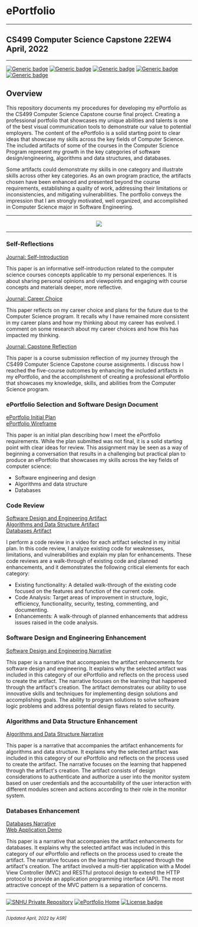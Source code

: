 # ePortfolio

---

## CS499 Computer Science Capstone 22EW4<br>April, 2022

---

[![Generic badge](https://img.shields.io/badge/page_builder-GitHub_Pages-orange.svg)](https://pages.github.com/) [![Generic badge](https://img.shields.io/badge/language-Markdown_\|_HTML-cyan.svg)](https://www.markdownguide.org/) [![Generic badge](https://img.shields.io/badge/collaboration_tool-GitHub_Desktop-purple.svg)](https://desktop.github.com/) [![Generic badge](https://img.shields.io/badge/editor-Markdown_Monster-pink.svg)](https://markdownmonster.west-wind.com/) [![Generic badge](https://img.shields.io/badge/license-MIT-green.svg)](LICENSE)

## Overview

This repository documents my procedures for developing my ePortfolio as the CS499 Computer Science Capstone course final project. Creating a professional portfolio that showcases my unique abilities and talents is one of the best visual communication tools to demonstrate our value to potential employers. The content of the ePortfolio is a solid starting point to clear ideas that showcase my skills across the key fields of Computer Science. The included artifacts of some of the courses in the Computer Science Program represent my growth in the key categories of software design/engineering, algorithms and data structures, and databases.

Some artifacts could demonstrate my skills in one category and illustrate skills across other key categories. As an own program practice, the artifacts chosen have been enhanced and presented beyond the course requirements, establishing a quality of work, addressing their limitations or inconsistencies, and mitigating vulnerabilities. The portfolio conveys the impression that I am strongly motivated, well organized, and accomplished in Computer Science major in Software Engineering.

---

<div style="text-align: center;">
    <a href="https://arsari.github.io/ePortfolio" title="ePortfolio Home Page"><img src="https://img.shields.io/badge/Home-ePortfolio-blue.svg?style=for-the-badge&logo=homeassistant" /></a>
</div>

---

### Self-Reflections

[Journal: Self-Introduction](CS499/CS499-M1-1_Paper.pdf "Journal: Self-Introduction")

This paper is an informative self-introduction related to the computer science courses concepts applicable to my personal experiences. It is about sharing personal opinions and viewpoints and engaging with course concepts and materials deeper, more reflective.

[Journal: Career Choice](CS499/CS499-M4-1_Paper.pdf "Journal: Career Choice")

This paper reflects on my career choice and plans for the future due to the Computer Science program. It recalls why I have remained more consistent in my career plans and how my thinking about my career has evolved. I comment on some research about my career choices and how this has impacted my thinking.

[Journal: Capstone Reflection](CS499/CS499-M7-1_Paper.pdf "Journal: Capstone Reflection")

This paper is a course submission reflection of my journey through the CS499 Computer Science Capstone course assignments. I discuss how I reached the five-course outcomes by enhancing the included artifacts in my ePortfolio, and the accomplishment of creating a professional ePortfolio that showcases my knowledge, skills, and abilities from the Computer Science program.

### ePortfolio Selection and Software Design Document

[ePortfolio Initial Plan](CS499/CS499-M1-4_Paper.pdf "ePortfolio Initial Plan")<br/>
[ePortfolio Wireframe](CS499/CS499-M1-4_Wireframe.pdf "ePortfolio Wireframe")

This paper is an initial plan describing how I meet the ePortfolio requirements. While the plan submitted was not final, it is a solid starting point with clear ideas for review. This assignment may be seen as a way of beginning a conversation that results in a challenging but practical plan to produce an ePortfolio that showcases my skills across the key fields of computer science:

* Software engineering and design
* Algorithms and data structure
* Databases

### Code Review

[Software Design and Engineering Artifact](https://youtu.be/_bghpjLhfNQ?rel=0 "Software Design and Engineering Artifact Code Review Video")<br/>
[Algorithms and Data Structure Artifact](https://youtu.be/UvBW0RyhuZw?rel=0 "Algorithms and Data Structure Artifact Code Review Video")<br/>
[Databases Artifact](https://youtu.be/Ct7p3I_X9U0?rel=0 "Databases Artifact Code Review Video")

I perform a code review in a video for each artifact selected in my initial plan. In this code review, I analyze existing code for weaknesses, limitations, and vulnerabilities and explain my plan for enhancements. These code reviews are a walk-through of existing code and planned enhancements, and it demonstrates the following critical elements for each category:

* Existing functionality: A detailed walk-through of the existing code focused on the features and function of the current code.
* Code Analysis: Target areas of improvement in structure, logic, efficiency, functionality, security, testing, commenting, and documenting.
* Enhancements: A walk-through of planned enhancements that address issues raised in the code analysis.

### Software Design and Engineering Enhancement

[Software Design and Engineering Narrative](CS499/CS499-M3-2_Paper.pdf "Software Design and Engineering - Inventory Mobile App")

This paper is a narrative that accompanies the artifact enhancements for software design and engineering. It explains why the selected artifact was included in this category of our ePortfolio and reflects on the process used to create the artifact. The narrative focuses on the learning that happened through the artifact's creation. The artifact demonstrates our ability to use innovative skills and techniques for implementing design solutions and accomplishing goals. The ability to program solutions to solve software logic problems and address potential design flaws related to security.

### Algorithms and Data Structure Enhancement

[Algorithms and Data Structure Narrative](CS499/CS499-M4-2_Paper.pdf "Algorithms and Data Structure - Zoo Monitor System Program")

This paper is a narrative that accompanies the artifact enhancements for algorithms and data structure. It explains why the selected artifact was included in this category of our ePortfolio and reflects on the process used to create the artifact. The narrative focuses on the learning that happened through the artifact's creation. The artifact consists of design considerations to authenticate and authorize a user into the monitor system based on user credentials and the accountability of the user interaction with different modules screen and actions according to their role in the monitor system.

### Databases Enhancement

[Databases Narrative](CS499/CS499-M5-2_Paper.pdf "Databases - Salvare Search for Rescue Web App")</br>
[Web Application Demo](https://youtu.be/r9EonyBs9I8?rel=0 "Salvare Search for Rescue Web App - Demo")

This paper is a narrative that accompanies the artifact enhancements for databases. It explains why the selected artifact was included in this category of our ePortfolio and reflects on the process used to create the artifact. The narrative focuses on the learning that happened through the artifact's creation. The artifact involved a multi-tier application with a Model View Controller (MVC) and RESTful protocol design to extend the HTTP protocol to provide an application programming interface (API). The most attractive concept of the MVC pattern is a separation of concerns. 

---

[![SNHU Private Repository](https://img.shields.io/badge/repo-SNHU-blueviolet.svg?style=for-the-badge&logo=github)](https://github.com/arsari/arsari-snhu "Back to SNHU Private Repo") [![ePortfolio Home](https://img.shields.io/badge/Home-ePortfolio-blue.svg?style=for-the-badge&logo=homeassistant)](https://arsari.github.io/ePortfolio "Back to ePortfolio Home") [![License badge](https://img.shields.io/badge/license-MIT-green.svg?style=for-the-badge&logo=github)](LICENSE "GitHub MIT License")

---

<small>_[Updated April, 2022 by ASR]_</small>

